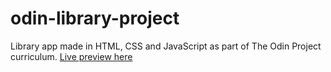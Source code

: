 # odin-library-project
Library app made in HTML, CSS and JavaScript as part of The Odin Project curriculum.
[Live preview here](https://pietrodnd.github.io/odin-library-project/)
